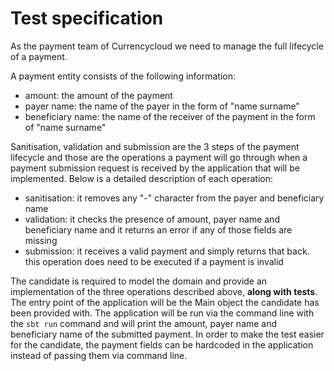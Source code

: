 # Test specification
As the payment team of Currencycloud we need to manage the full lifecycle of a payment.

A payment entity consists of the following information:
- amount: the amount of the payment
- payer name: the name of the payer in the form of "name surname"
- beneficiary name: the name of the receiver of the payment in the form of "name surname"

Sanitisation, validation and submission are the 3 steps of the payment lifecycle and those are the operations a payment will go through when a payment submission request is received by the application that will be implemented.
Below is a detailed description of each operation:
- sanitisation: it removes any "-" character from the payer and beneficiary name
- validation: it checks the presence of amount, payer name and beneficiary name and it returns an error if any of those fields are missing
- submission: it receives a valid payment and simply returns that back. this operation does need to be executed if a payment is invalid

The candidate is required to model the domain and provide an implementation of the three operations described above, **along with tests**.
The entry point of the application will be the Main object the candidate has been provided with.
The application will be run via the command line with the `sbt run` command and will print the amount, payer name and beneficiary name of the submitted payment.
In order to make the test easier for the candidate, the payment fields can be hardcoded in the application instead of passing them via command line.
